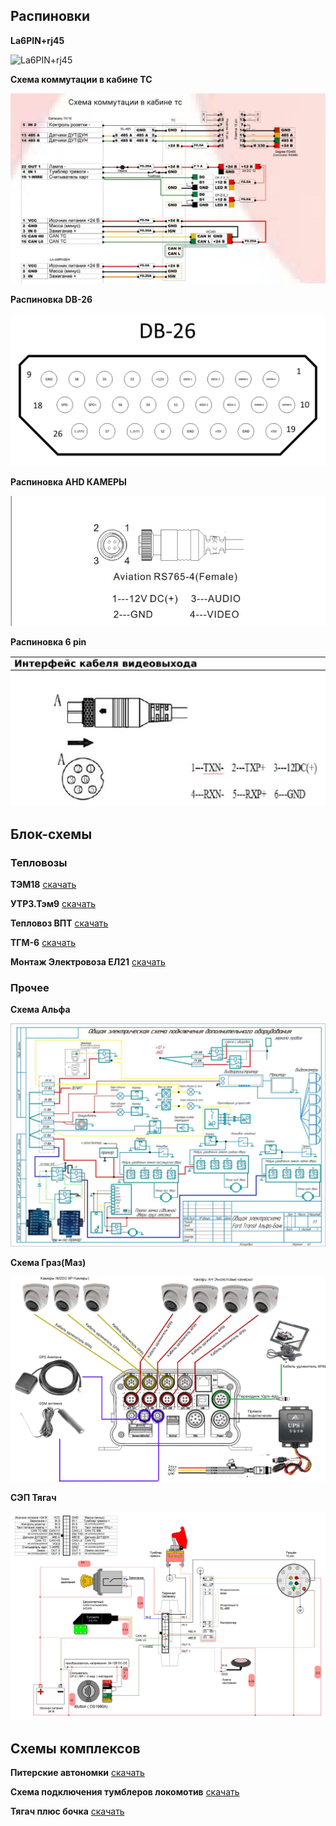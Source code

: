 ## Распиновки

**La6PIN+rj45**

![La6PIN+rj45](../../img/schemes/La6PIN+rj45.png)

**Схема коммутации в кабине ТС**

![Схема-коммутации-в-кабине-ТС.jpg](../../img/schemes/Схема-коммутации-в-кабине-ТС.jpg)

**Распиновка DB-26**

![Распиновка DB-26](../../img/schemes/Распиновка_DB-26.png)

**Распиновка AHD КАМЕРЫ**

![Распиновка AHD КАМЕРЫ](../../img/schemes/Распиновка_AHD_КАМЕРЫ.jpeg)

**Распиновка 6 pin**

![распиновка 6 pin](../../img/schemes/распиновка_6_pin.jpg)

## Блок-схемы

### Тепловозы

**ТЭМ18** [скачать](../../files/schemes/ТЭМ18.pdf)

**УТРЗ.Тэм9** [скачать](../../files/schemes/УТРЗ.Тэм9.pdf)

**Тепловоз ВПТ** [скачать](../../files/schemes/Тепловоз_ВПТ.pdf)

**ТГМ-6** [скачать](../../files/schemes/ТГМ-6.pdf)

**Монтаж Электровоза ЕЛ21** [скачать](../../files/schemes/Монтаж_Электровоза_ЕЛ21.pdf)

### Прочее

**Схема Альфа**

![Схема Альфа](../../img/schemes/Схема_Альфа.jpg)

**Схема Граз(Маз)**

![Схема Граз(Маз)](<../../img/schemes/Схема_Граз(Маз).jpg>)

**СЭП Тягач**

![СЭП Тягач](../../img/schemes/СЭП_Тягач.jpg)

## Схемы комплексов

**Питерские автономки** [скачать](../../files/schemes/Питерские_автономки.pdf)

**Схема подключения тумблеров локомотив** [скачать](../../files/schemes/Схема_подключения_тумблеров_локомотив.pdf)

**Тягач плюс бочка** [скачать](../../files/schemes/Тягач_плюс_бочка.pdf)
